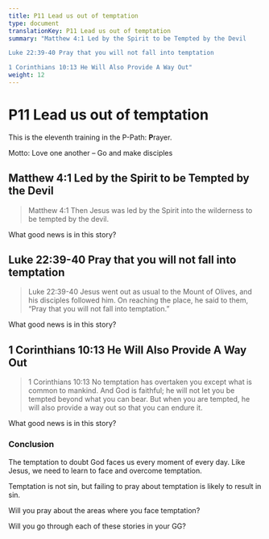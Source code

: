 ```yaml
---
title: P11 Lead us out of temptation
type: document
translationKey: P11 Lead us out of temptation
summary: "Matthew 4:1 Led by the Spirit to be Tempted by the Devil	

Luke 22:39-40 Pray that you will not fall into temptation	

1 Corinthians 10:13 He Will Also Provide A Way Out"
weight: 12
---
```

# P11 Lead us out of temptation

This is the eleventh training in the P-Path: **P**rayer.

Motto: Love one another – Go and make disciples

## Matthew 4:1 Led by the Spirit to be Tempted by the Devil

>   Matthew 4:1 Then Jesus was led by the Spirit into the wilderness to be tempted by the devil.

What good news is in this story?

## Luke 22:39-40 Pray that you will not fall into temptation

>   Luke 22:39-40 Jesus went out as usual to the Mount of Olives, and his disciples followed him. On reaching the place, he said to them, “Pray that you will not fall into temptation.”

What good news is in this story?

## 1 Corinthians 10:13 He Will Also Provide A Way Out

>   1 Corinthians 10:13 No temptation has overtaken you except what is common to mankind. And God is faithful; he will not let you be tempted beyond what you can bear. But when you are tempted, he will also provide a way out so that you can endure it.

What good news is in this story?

### Conclusion

The temptation to doubt God faces us every moment of every day. Like Jesus, we need to learn to face and overcome temptation.

Temptation is not sin, but failing to pray about temptation is likely to result in sin.

Will you pray about the areas where you face temptation?

Will you go through each of these stories in your GG?

